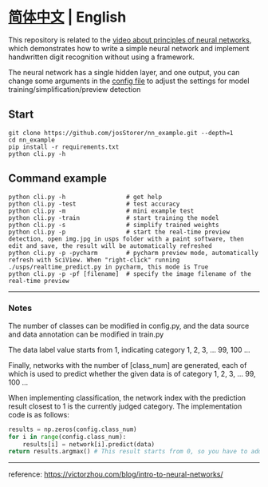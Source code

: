 # **[简体中文](./README_ZH.md) | English**

This repository is related to the [video about principles of neural networks](https://www.bilibili.com/video/BV1fd4y1y7xS/), which demonstrates how to write a simple neural network and implement handwritten digit recognition without using a framework.

The neural network has a single hidden layer, and one output, you can change some arguments in the [config file](./usps/config.py) to adjust the settings for model training/simplification/preview detection

## Start

```shell
git clone https://github.com/josStorer/nn_example.git --depth=1
cd nn_example
pip install -r requirements.txt
python cli.py -h
````

## Command example

```shell
python cli.py -h                 # get help
python cli.py -test              # test accuracy
python cli.py -m                 # mini example test
python cli.py -train             # start training the model
python cli.py -s                 # simplify trained weights
python cli.py -p                 # start the real-time preview detection, open img.jpg in usps folder with a paint software, then edit and save, the result will be automatically refreshed
python cli.py -p -pycharm        # pycharm preview mode, automatically refresh with SciView. When "right-click" running ./usps/realtime_predict.py in pycharm, this mode is True
python cli.py -p -pf [filename]  # specify the image filename of the real-time preview
````

***

### Notes

The number of classes can be modified in config.py, and the data source and data annotation can be modified in train.py

The data label value starts from 1, indicating category 1, 2, 3, ... 99, 100 ...

Finally, networks with the number of [class_num] are generated, each of which is used to predict whether the given data is of category 1, 2, 3, ... 99, 100 ...

When implementing classification, the network index with the prediction result closest to 1 is the currently judged category. The implementation code is as follows:

````python
results = np.zeros(config.class_num)
for i in range(config.class_num):
    results[i] = network[i].predict(data)
return results.argmax() # This result starts from 0, so you have to add 1 to get the above category labelled value
````

***
reference: https://victorzhou.com/blog/intro-to-neural-networks/
